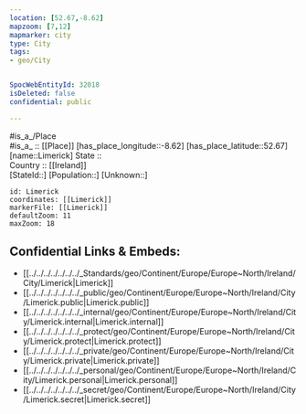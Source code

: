 ```yaml
---
location: [52.67,-8.62] 
mapzoom: [7,12] 
mapmarker: city 
type: City
tags:
- geo/City


SpocWebEntityId: 32018
isDeleted: false
confidential: public

---
```

#is_a_/Place  
#is_a_ :: [[Place]] 
[has_place_longitude::-8.62] 
[has_place_latitude::52.67] 
[name::Limerick] 
State ::  
Country :: [[Ireland]]  
[StateId::] 
[Population::] 
[Unknown::] 


```leaflet
id: Limerick
coordinates: [[Limerick]] 
markerFile: [[Limerick]] 
defaultZoom: 11 
maxZoom: 18
```


## Confidential Links & Embeds: 
- [[../../../../../../../_Standards/geo/Continent/Europe/Europe~North/Ireland/City/Limerick|Limerick]] 
- [[../../../../../../../_public/geo/Continent/Europe/Europe~North/Ireland/City/Limerick.public|Limerick.public]] 
- [[../../../../../../../_internal/geo/Continent/Europe/Europe~North/Ireland/City/Limerick.internal|Limerick.internal]] 
- [[../../../../../../../_protect/geo/Continent/Europe/Europe~North/Ireland/City/Limerick.protect|Limerick.protect]] 
- [[../../../../../../../_private/geo/Continent/Europe/Europe~North/Ireland/City/Limerick.private|Limerick.private]] 
- [[../../../../../../../_personal/geo/Continent/Europe/Europe~North/Ireland/City/Limerick.personal|Limerick.personal]] 
- [[../../../../../../../_secret/geo/Continent/Europe/Europe~North/Ireland/City/Limerick.secret|Limerick.secret]] 
